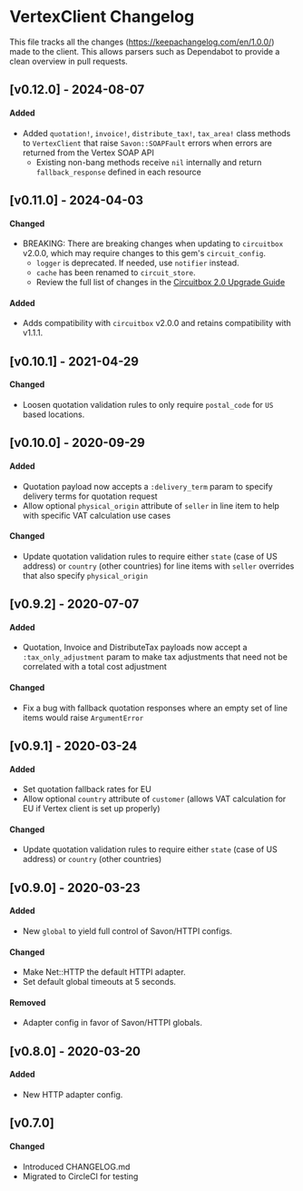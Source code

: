 # VertexClient Changelog

This file tracks all the changes (https://keepachangelog.com/en/1.0.0/) made to the client. This allows parsers such as Dependabot to provide a clean overview in pull requests.

## [v0.12.0] - 2024-08-07

#### Added

- Added `quotation!`, `invoice!`, `distribute_tax!`, `tax_area!` class methods to `VertexClient` that raise `Savon::SOAPFault` errors when errors are returned from the Vertex SOAP API
  - Existing non-bang methods receive `nil` internally and return `fallback_response` defined in each resource

## [v0.11.0] - 2024-04-03

#### Changed

- BREAKING: There are breaking changes when updating to `circuitbox` v2.0.0, which may require changes to this gem's `circuit_config`.
  - `logger` is deprecated. If needed, use `notifier` instead.
  - `cache` has been renamed to `circuit_store`.
  - Review the full list of changes in the [Circuitbox 2.0 Upgrade Guide](https://github.com/yammer/circuitbox/blob/main/docs/2.0-upgrade.md)

#### Added

- Adds compatibility with `circuitbox` v2.0.0 and retains compatibility with v1.1.1.

## [v0.10.1] - 2021-04-29

#### Changed

- Loosen quotation validation rules to only require `postal_code` for `US` based locations.

## [v0.10.0] - 2020-09-29

#### Added

- Quotation payload now accepts a `:delivery_term` param to specify delivery terms for quotation request
- Allow optional `physical_origin` attribute of `seller` in line item to help with specific VAT calculation use cases

#### Changed

- Update quotation validation rules to require either `state` (case of US address) or `country` (other countries) for line items with `seller` overrides that also specify `physical_origin`

## [v0.9.2] - 2020-07-07

#### Added

- Quotation, Invoice and DistributeTax payloads now accept a `:tax_only_adjustment` param to make tax adjustments that need not be correlated with a total cost adjustment

#### Changed

- Fix a bug with fallback quotation responses where an empty set of line items would raise `ArgumentError`

## [v0.9.1] - 2020-03-24

#### Added

- Set quotation fallback rates for EU
- Allow optional `country` attribute of `customer` (allows VAT calculation for EU if Vertex client is set up properly)

#### Changed

- Update quotation validation rules to require either `state` (case of US address) or `country` (other countries)

## [v0.9.0] - 2020-03-23

#### Added

- New `global` to yield full control of Savon/HTTPI configs.

#### Changed

- Make Net::HTTP the default HTTPI adapter.
- Set default global timeouts at 5 seconds.

#### Removed

- Adapter config in favor of Savon/HTTPI globals.

## [v0.8.0] - 2020-03-20

#### Added

- New HTTP adapter config.

## [v0.7.0]

#### Changed

- Introduced CHANGELOG.md
- Migrated to CircleCI for testing
